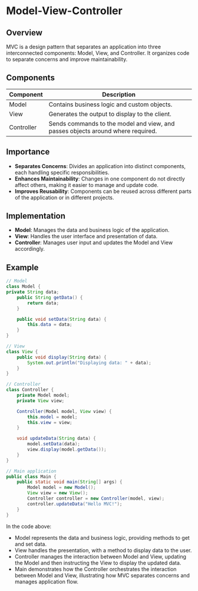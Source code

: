 # Model-View-Controller

## Overview
MVC is a design pattern that separates an application into three interconnected components: Model, View, and Controller. It organizes code to separate concerns and improve maintainability.

## Components
| Component  | Description                                                                     |
|------------|---------------------------------------------------------------------------------|
| Model      | Contains business logic and custom objects.                                     |
| View       | Generates the output to display to the client.                                  |
| Controller | Sends commands to the model and view, and passes objects around where required. |

## Importance
- **Separates Concerns**: Divides an application into distinct components, each handling specific responsibilities.
- **Enhances Maintainability**: Changes in one component do not directly affect others, making it easier to manage and update code.
- **Improves Reusability**: Components can be reused across different parts of the application or in different projects.

## Implementation
- **Model**: Manages the data and business logic of the application.
- **View**: Handles the user interface and presentation of data. 
- **Controller**: Manages user input and updates the Model and View accordingly.

## Example
```java
// Model
class Model {
private String data;
    public String getData() {
        return data;
    }

    public void setData(String data) {
        this.data = data;
    }
}

// View
class View {
    public void display(String data) {
        System.out.println("Displaying data: " + data);
    }
}

// Controller
class Controller {
    private Model model;
    private View view;

    Controller(Model model, View view) {
        this.model = model;
        this.view = view;
    }

    void updateData(String data) {
        model.setData(data);
        view.display(model.getData());
    }
}

// Main application
public class Main {
    public static void main(String[] args) {
        Model model = new Model();
        View view = new View();
        Controller controller = new Controller(model, view);
        controller.updateData("Hello MVC!");
    }
}
```
In the code above:
- Model represents the data and business logic, providing methods to get and set data.
- View handles the presentation, with a method to display data to the user.
- Controller manages the interaction between Model and View, updating the Model and then instructing the View to display the updated data.
- Main demonstrates how the Controller orchestrates the interaction between Model and View, illustrating how MVC separates concerns and manages application flow.
